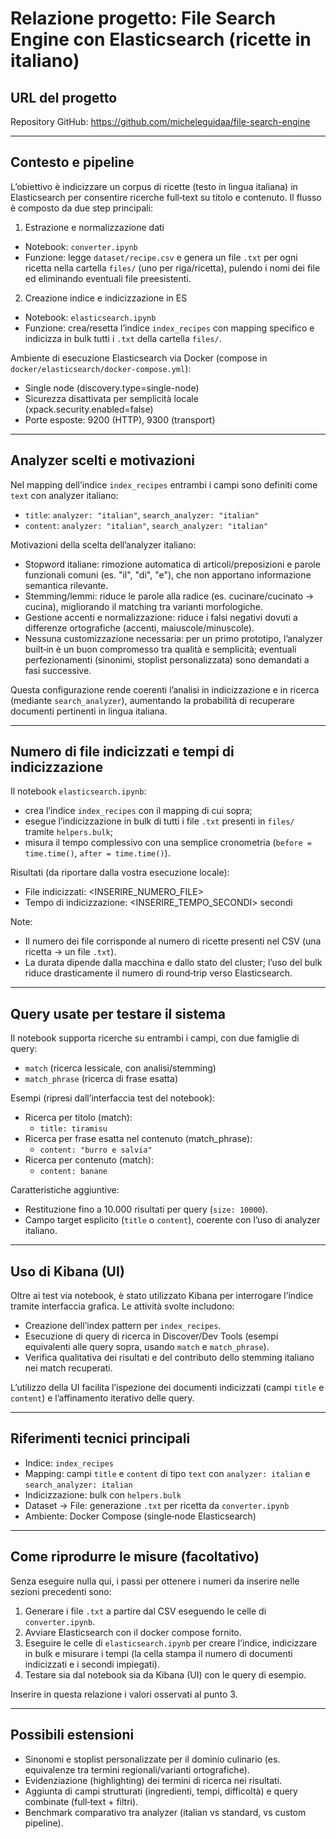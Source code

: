 # Relazione progetto: File Search Engine con Elasticsearch (ricette in italiano)

## URL del progetto

Repository GitHub: https://github.com/micheleguidaa/file-search-engine

---

## Contesto e pipeline

L’obiettivo è indicizzare un corpus di ricette (testo in lingua italiana) in Elasticsearch per consentire ricerche full‑text su titolo e contenuto. Il flusso è composto da due step principali:

1) Estrazione e normalizzazione dati
- Notebook: `converter.ipynb`
- Funzione: legge `dataset/recipe.csv` e genera un file `.txt` per ogni ricetta nella cartella `files/` (uno per riga/ricetta), pulendo i nomi dei file ed eliminando eventuali file preesistenti.

2) Creazione indice e indicizzazione in ES
- Notebook: `elasticsearch.ipynb`
- Funzione: crea/resetta l’indice `index_recipes` con mapping specifico e indicizza in bulk tutti i `.txt` della cartella `files/`.

Ambiente di esecuzione Elasticsearch via Docker (compose in `docker/elasticsearch/docker-compose.yml`):
- Single node (discovery.type=single-node)
- Sicurezza disattivata per semplicità locale (xpack.security.enabled=false)
- Porte esposte: 9200 (HTTP), 9300 (transport)

---

## Analyzer scelti e motivazioni

Nel mapping dell’indice `index_recipes` entrambi i campi sono definiti come `text` con analyzer italiano:
- `title`: `analyzer: "italian"`, `search_analyzer: "italian"`
- `content`: `analyzer: "italian"`, `search_analyzer: "italian"`

Motivazioni della scelta dell’analyzer italiano:
- Stopword italiane: rimozione automatica di articoli/preposizioni e parole funzionali comuni (es. "il", "di", "e"), che non apportano informazione semantica rilevante.
- Stemming/lemmi: riduce le parole alla radice (es. cucinare/cucinato → cucina), migliorando il matching tra varianti morfologiche.
- Gestione accenti e normalizzazione: riduce i falsi negativi dovuti a differenze ortografiche (accenti, maiuscole/minuscole).
- Nessuna customizzazione necessaria: per un primo prototipo, l’analyzer built‑in è un buon compromesso tra qualità e semplicità; eventuali perfezionamenti (sinonimi, stoplist personalizzata) sono demandati a fasi successive.

Questa configurazione rende coerenti l’analisi in indicizzazione e in ricerca (mediante `search_analyzer`), aumentando la probabilità di recuperare documenti pertinenti in lingua italiana.

---

## Numero di file indicizzati e tempi di indicizzazione

Il notebook `elasticsearch.ipynb`:
- crea l’indice `index_recipes` con il mapping di cui sopra;
- esegue l’indicizzazione in bulk di tutti i file `.txt` presenti in `files/` tramite `helpers.bulk`;
- misura il tempo complessivo con una semplice cronometria (`before = time.time()`, `after = time.time()`).

Risultati (da riportare dalla vostra esecuzione locale):
- File indicizzati: <INSERIRE_NUMERO_FILE>
- Tempo di indicizzazione: <INSERIRE_TEMPO_SECONDI> secondi

Note:
- Il numero dei file corrisponde al numero di ricette presenti nel CSV (una ricetta → un file `.txt`).
- La durata dipende dalla macchina e dallo stato del cluster; l’uso del bulk riduce drasticamente il numero di round‑trip verso Elasticsearch.

---

## Query usate per testare il sistema

Il notebook supporta ricerche su entrambi i campi, con due famiglie di query:
- `match` (ricerca lessicale, con analisi/stemming)
- `match_phrase` (ricerca di frase esatta)

Esempi (ripresi dall’interfaccia test del notebook):
- Ricerca per titolo (match):
  - `title: tiramisu`
- Ricerca per frase esatta nel contenuto (match_phrase):
  - `content: "burro e salvia"`
- Ricerca per contenuto (match):
  - `content: banane`

Caratteristiche aggiuntive:
- Restituzione fino a 10.000 risultati per query (`size: 10000`).
- Campo target esplicito (`title` o `content`), coerente con l’uso di analyzer italiano.

---

## Uso di Kibana (UI)

Oltre ai test via notebook, è stato utilizzato Kibana per interrogare l’indice tramite interfaccia grafica. Le attività svolte includono:
- Creazione dell’index pattern per `index_recipes`.
- Esecuzione di query di ricerca in Discover/Dev Tools (esempi equivalenti alle query sopra, usando `match` e `match_phrase`).
- Verifica qualitativa dei risultati e del contributo dello stemming italiano nei match recuperati.

L’utilizzo della UI facilita l’ispezione dei documenti indicizzati (campi `title` e `content`) e l’affinamento iterativo delle query.

---

## Riferimenti tecnici principali

- Indice: `index_recipes`
- Mapping: campi `title` e `content` di tipo `text` con `analyzer: italian` e `search_analyzer: italian`
- Indicizzazione: bulk con `helpers.bulk`
- Dataset → File: generazione `.txt` per ricetta da `converter.ipynb`
- Ambiente: Docker Compose (single‑node Elasticsearch)

---

## Come riprodurre le misure (facoltativo)

Senza eseguire nulla qui, i passi per ottenere i numeri da inserire nelle sezioni precedenti sono:
1) Generare i file `.txt` a partire dal CSV eseguendo le celle di `converter.ipynb`.
2) Avviare Elasticsearch con il docker compose fornito.
3) Eseguire le celle di `elasticsearch.ipynb` per creare l’indice, indicizzare in bulk e misurare i tempi (la cella stampa il numero di documenti indicizzati e i secondi impiegati).
4) Testare sia dal notebook sia da Kibana (UI) con le query di esempio.

Inserire in questa relazione i valori osservati al punto 3.

---

## Possibili estensioni

- Sinonomi e stoplist personalizzate per il dominio culinario (es. equivalenze tra termini regionali/varianti ortografiche).
- Evidenziazione (highlighting) dei termini di ricerca nei risultati.
- Aggiunta di campi strutturati (ingredienti, tempi, difficoltà) e query combinate (full‑text + filtri).
- Benchmark comparativo tra analyzer (italian vs standard, vs custom pipeline).
